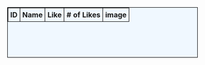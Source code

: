 <style>
.mytd {
  height: 80px;
  width: 160px;
  text-align: center;
  vertical-align: middle;
  border: 1px solid black;
}

.myth {
  border: 1px solid black;
  height: 30px;
  background-color: aliceblue;
}

.mytable1 {
  width: 85%;
  margin: auto;
  text-align: center;
  background-color: aliceblue;
  border: 1px solid black;
  border-collapse: collapse;
}

.mytable1 th {
  padding: 5px;
}

.mytable1 td {
  border: 1px solid black;
  padding: 5px;
}

.mytext {
  font-weight: bolder;
}

.mytable {
  width: 70%;
  margin: auto;
  text-align: center;
  background-color: lightgrey;
  border-radius: 20px;
}

img {
  width: 95%;
  height: auto;
  max-height: 200px;
  object-fit: contain;
}

.mytable1 p {
  text-align: center;
  margin: 10px;
}
</style>

<table class="mytable1" id="cars_table">
  <thead>
  <tr>
    <th class="myth">ID</th>
    <th class="myth">Name</th>
    <th class="myth">Like</th>
    <th class="myth"># of Likes</th>
    <th class = "myth"> image </th>
  </tr>
  </thead>
  <tbody class="mytd" id="result">
    <!-- javascript generated data -->
  </tbody>
</table>
<script>
  const resultContainer = document.getElementById("result");
  const url = "http://127.0.0.1:8086/api/images/"
  const create_fetch = url + '';
  const read_fetch = url;
  const delete_fetch = url + '/';
  const update_fetch = url;
  // Load users on page entry
  read_cars();
  // Display User Table, data is fetched from Backend Database
  function read_cars() {
    // prepare fetch options
    const read_options = {
      method: 'GET', // *GET, POST, PUT, DELETE, etc.
      mode: 'cors', // no-cors, *cors, same-origin
      cache: 'default', // *default, no-cache, reload, force-cache, only-if-cached
      credentials: 'omit', // include, *same-origin, omit
      headers: {
        'Content-Type': 'application/json'
      },
    };
    // fetch the data from API
    fetch(read_fetch, read_options)
      // response is a RESTful "promise" on any successful fetch
      .then(response => {
        // check for response errors
        if (response.status !== 200) {
            const errorMsg = 'Database read error: ' + response.status;
            console.log(errorMsg);
            const tr = document.createElement("tr");
            const td = document.createElement("td");
            td.innerHTML = errorMsg;
            tr.appendChild(td);
            resultContainer.appendChild(tr);
            return;
        }
        // valid response will have json data
        response.json().then(data => {
            console.log(data);
            for (let row in data) {
              console.log(data[row]);
              add_row(data[row]);
            }
        })
    })
    // catch fetch errors (ie ACCESS to server blocked)
    .catch(err => {
      console.error(err);
      const tr = document.createElement("tr");
      const td = document.createElement("td");
      td.innerHTML = err;
      tr.appendChild(td);
      resultContainer.appendChild(tr);
    });
  }
  function like_car(image_id, num_like, image_name) {
  const body = {
    id: image_id,
    name: image_name,
    likes: num_like + 1,
  };
  const requestOptions = {
    method: 'PATCH', // *GET, POST, PUT, DELETE, etc.
    mode: 'cors', // no-cors, *cors, same-origin
    cache: 'default', // *default, no-cache, reload, force-cache, only-if-cached
    credentials: 'omit', // include, *same-origin, omit
    headers: {
      'Content-Type': 'application/json'
    },
    body: JSON.stringify(body), // send the updated like count in the request body
  };
  // Fetch API call to update the like count
  fetch(update_fetch, requestOptions)
    .then(response => {
      // trap error response from Web API
      if (response.status !== 200) {
        const errorMsg = 'Database update error: ' + response.status;
        console.log(errorMsg);
        const tr = document.createElement("tr");
        const td = document.createElement("td");
        td.innerHTML = errorMsg;
        tr.appendChild(td);
        resultContainer.appendChild(tr);
        return;
      }
      // response contains valid result
      response.json().then(data => {
        console.log(data);
        // update the like count in the table
        num_like.innerHTML = data.likes;
      })
    });
  }
  function add_row(data) {
    const tr = document.createElement("tr");
    tr.class = "mytd";
    const car = document.createElement("td");
    const id = document.createElement("td");
    const name = document.createElement("td");
    const col2 = document.createElement("td");
    const image = document.createElement("td");
    const like_button = document.createElement("input");
    like_button.type = "button";
    like_button.value = "Like";
    const num_like = document.createElement("td");
    col2.appendChild(like_button);
    // obtain data that is specific to the API
    car.innerHTML = data.name;
    id.innerHTML = data.id;
    num_like.innerHTML = data.likes;
    like_button.onclick = function() {
      like_car(data.id, data.likes, data.name);
    };
    // create and set the image element
    const img = document.createElement("img");
    img.src =  data.image; // assuming the image is in JPEG format, change the format if needed
    img.alt = data.name; // set the alt attribute to the car name or any other meaningful description
    // add the image to the image td element
    image.appendChild(img);
    // add HTML to container
    tr.appendChild(id);
    tr.appendChild(car);
    tr.appendChild(col2);
    tr.appendChild(num_like);
    tr.appendChild(image);
    resultContainer.appendChild(tr);
  }


</script>